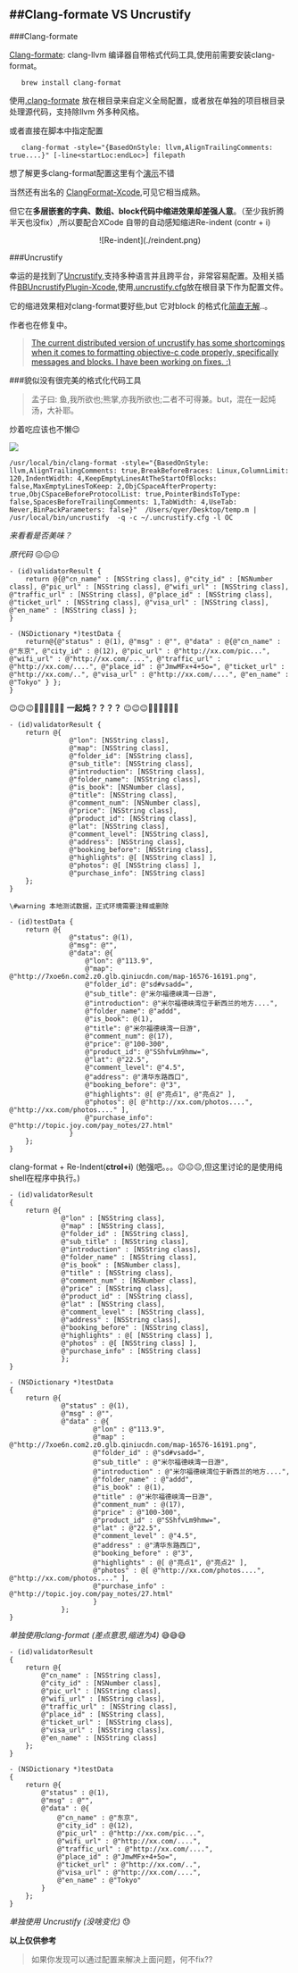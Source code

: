 ##Clang-formate VS Uncrustify
---
###Clang-formate

  [Clang-formate](http://clang.llvm.org/docs/ClangFormat.html): clang-llvm 编译器自带格式代码工具,使用前需要安装clang-format。
   
	   brew install clang-format

   使用[.clang-formate](https://github.com/Lede-Inc/LDSDKManager_IOS/blob/master/.clang-format) 放在根目录来自定义全局配置，或者放在单独的项目根目录处理源代码，支持除llvm 外多种风格。
   
   或者直接在脚本中指定配置
    
	   clang-format -style="{BasedOnStyle: llvm,AlignTrailingComments: true....}" [-line<startLoc:endLoc>] filepath
		
   想了解更多clang-format配置这里有个[演示](http://clangformat.com/)不错
   
   当然还有出名的 [ClangFormat-Xcode](https://github.com/travisjeffery/ClangFormat-Xcode),可见它相当成熟。
   
   但它在**多层嵌套的字典、数组、block代码中缩进效果却差强人意**。（至少我折腾半天也没fix）,所以要配合XCode 自带的自动感知缩进Re-indent (contr + i)
   <div align='center'>
     ![Re-indent](./reindent.png)
   </div>
   
###Uncrustify
   
   幸运的是找到了[Uncrustify](https://github.com/bengardner/uncrustify),支持多种语言并且跨平台，非常容易配置。及相关插件[BBUncrustifyPlugin-Xcode](https://github.com/benoitsan/BBUncrustifyPlugin-Xcode),使用[.uncrustify.cfg](https://gist.github.com/ryanmaxwell/4242629)放在根目录下作为配置文件。
   
   它的缩进效果相对clang-format要好些,but 它对block 的格式化[简直无解](http://stackoverflow.com/questions/16464285/uncrustify-nested-block-indeting-is-wrong)..。
   
   作者也在修复中。
   
   >[The current distributed version of uncrustify has some shortcomings when it comes to formatting objective-c code properly, specifically messages and blocks. I have been working on fixes. :)](https://github.com/markeissler/wonderful-objective-c-style-guide)



###貌似没有很完美的格式化代码工具

>孟子曰: 鱼,我所欲也;熊掌,亦我所欲也;二者不可得兼。but，混在一起炖汤，大补耶。

炒着吃应该也不懒😉

![](./pop.gif)

	
	/usr/local/bin/clang-format -style="{BasedOnStyle: llvm,AlignTrailingComments: true,BreakBeforeBraces: Linux,ColumnLimit: 120,IndentWidth: 4,KeepEmptyLinesAtTheStartOfBlocks: false,MaxEmptyLinesToKeep: 2,ObjCSpaceAfterProperty: true,ObjCSpaceBeforeProtocolList: true,PointerBindsToType: false,SpacesBeforeTrailingComments: 1,TabWidth: 4,UseTab: Never,BinPackParameters: false}"  /Users/qyer/Desktop/temp.m | /usr/local/bin/uncrustify  -q -c ~/.uncrustify.cfg -l OC



*来看看是否美味？*

*原代码* 😖😖😖

	- (id)validatorResult {
	    return @{@"cn_name" : [NSString class], @"city_id" : [NSNumber class], @"pic_url" : [NSString class], @"wifi_url" : [NSString class], @"traffic_url" : [NSString class], @"place_id" : [NSString class], @"ticket_url" : [NSString class], @"visa_url" : [NSString class], @"en_name" : [NSString class] };
	}
	
	- (NSDictionary *)testData {
	    return@{@"status" : @(1), @"msg" : @"", @"data" : @{@"cn_name" : @"东京", @"city_id" : @(12), @"pic_url" : @"http://xx.com/pic...", @"wifi_url" : @"http://xx.com/....", @"traffic_url" : @"http://xx.com/....", @"place_id" : @"JmwMFx+4+5o=", @"ticket_url" : @"http://xx.com/..", @"visa_url" : @"http://xx.com/....", @"en_name" : @"Tokyo" } };
	}

😉😉😉🎉🎉🎉🍻🍻🍻 **一起炖？？？？** 😉😉😉🎉🎉🎉🍻🍻🍻
	
	- (id)validatorResult {
	    return @{
	               @"lon": [NSString class],
	               @"map": [NSString class],
	               @"folder_id": [NSString class],
	               @"sub_title": [NSString class],
	               @"introduction": [NSString class],
	               @"folder_name": [NSString class],
	               @"is_book": [NSNumber class],
	               @"title": [NSString class],
	               @"comment_num": [NSNumber class],
	               @"price": [NSString class],
	               @"product_id": [NSString class],
	               @"lat": [NSString class],
	               @"comment_level": [NSString class],
	               @"address": [NSString class],
	               @"booking_before": [NSString class],
	               @"highlights": @[ [NSString class] ],
	               @"photos": @[ [NSString class] ],
	               @"purchase_info": [NSString class]
	    };
	}
	
	\#warning 本地测试数据，正式环境需要注释或删除
	
	- (id)testData {
	    return @{
	               @"status": @(1),
	               @"msg": @"",
	               @"data": @{
	                   @"lon": @"113.9",
	                   @"map": @"http://7xoe6n.com2.z0.glb.qiniucdn.com/map-16576-16191.png",
	                   @"folder_id": @"sd#vsadd=",
	                   @"sub_title": @"米尔福德峡湾一日游",
	                   @"introduction": @"米尔福德峡湾位于新西兰的地方....",
	                   @"folder_name": @"addd",
	                   @"is_book": @(1),
	                   @"title": @"米尔福德峡湾一日游",
	                   @"comment_num": @(17),
	                   @"price": @"100-300",
	                   @"product_id": @"SShfvLm9hmw=",
	                   @"lat": @"22.5",
	                   @"comment_level": @"4.5",
	                   @"address": @"清华东路西口",
	                   @"booking_before": @"3",
	                   @"highlights": @[ @"亮点1", @"亮点2" ],
	                   @"photos": @[ @"http://xx.com/photos....", @"http://xx.com/photos...." ],
	                   @"purchase_info": @"http://topic.joy.com/pay_notes/27.html"
	               }
	    };
	}


clang-format + Re-Indent(**ctrol+i**)	(勉强吧。。。😐😐😐,但这里讨论的是使用纯shell在程序中执行。)

	- (id)validatorResult
	{
	    return @{
	             @"lon" : [NSString class],
	             @"map" : [NSString class],
	             @"folder_id" : [NSString class],
	             @"sub_title" : [NSString class],
	             @"introduction" : [NSString class],
	             @"folder_name" : [NSString class],
	             @"is_book" : [NSNumber class],
	             @"title" : [NSString class],
	             @"comment_num" : [NSNumber class],
	             @"price" : [NSString class],
	             @"product_id" : [NSString class],
	             @"lat" : [NSString class],
	             @"comment_level" : [NSString class],
	             @"address" : [NSString class],
	             @"booking_before" : [NSString class],
	             @"highlights" : @[ [NSString class] ],
	             @"photos" : @[ [NSString class] ],
	             @"purchase_info" : [NSString class]
	             };
	}
	
	- (NSDictionary *)testData
	{
	    return @{
	             @"status" : @(1),
	             @"msg" : @"",
	             @"data" : @{
	                     @"lon" : @"113.9",
	                     @"map" : @"http://7xoe6n.com2.z0.glb.qiniucdn.com/map-16576-16191.png",
	                     @"folder_id" : @"sd#vsadd=",
	                     @"sub_title" : @"米尔福德峡湾一日游",
	                     @"introduction" : @"米尔福德峡湾位于新西兰的地方....",
	                     @"folder_name" : @"addd",
	                     @"is_book" : @(1),
	                     @"title" : @"米尔福德峡湾一日游",
	                     @"comment_num" : @(17),
	                     @"price" : @"100-300",
	                     @"product_id" : @"SShfvLm9hmw=",
	                     @"lat" : @"22.5",
	                     @"comment_level" : @"4.5",
	                     @"address" : @"清华东路西口",
	                     @"booking_before" : @"3",
	                     @"highlights" : @[ @"亮点1", @"亮点2" ],
	                     @"photos" : @[ @"http://xx.com/photos....", @"http://xx.com/photos...." ],
	                     @"purchase_info" : @"http://topic.joy.com/pay_notes/27.html"
	                     }
	             };
	}

*单独使用clang-format (差点意思,缩进为4)* 😅😅😅

	- (id)validatorResult
	{
	    return @{
	        @"cn_name" : [NSString class],
	        @"city_id" : [NSNumber class],
	        @"pic_url" : [NSString class],
	        @"wifi_url" : [NSString class],
	        @"traffic_url" : [NSString class],
	        @"place_id" : [NSString class],
	        @"ticket_url" : [NSString class],
	        @"visa_url" : [NSString class],
	        @"en_name" : [NSString class]
	    };
	}
	
	- (NSDictionary *)testData
	{
	    return @{
	        @"status" : @(1),
	        @"msg" : @"",
	        @"data" : @{
	            @"cn_name" : @"东京",
	            @"city_id" : @(12),
	            @"pic_url" : @"http://xx.com/pic...",
	            @"wifi_url" : @"http://xx.com/....",
	            @"traffic_url" : @"http://xx.com/....",
	            @"place_id" : @"JmwMFx+4+5o=",
	            @"ticket_url" : @"http://xx.com/..",
	            @"visa_url" : @"http://xx.com/....",
	            @"en_name" : @"Tokyo"
	        }
	    };
	}

*单独使用 Uncrustify (没啥变化)* 😓


**以上仅供参考**


>如果你发现可以通过配置来解决上面问题，何不fix??	
